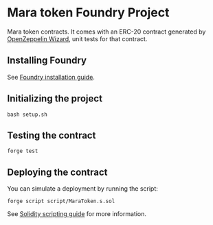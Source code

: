 # Mara token Foundry Project

Mara token contracts. It comes with an ERC-20 contract generated by [OpenZeppelin Wizard](https://wizard.openzeppelin.com/), unit tests for that contract.

## Installing Foundry

See [Foundry installation guide](https://book.getfoundry.sh/getting-started/installation).

## Initializing the project

```
bash setup.sh
```

## Testing the contract

```
forge test
```

## Deploying the contract

You can simulate a deployment by running the script:

```
forge script script/MaraToken.s.sol
```

See [Solidity scripting guide](https://book.getfoundry.sh/tutorials/solidity-scripting) for more information.
